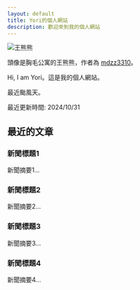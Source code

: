 ```yaml
---
layout: default
title: Yori的個人網站
description: 歡迎來到我的個人網站
---
```


<section id="about">
    <img src="{{ '/images/bear.png' | relative_url }}" alt="王熊熊" />
    <p>頭像是胸毛公寓的王熊熊，作者為 <a href="https://www.instagram.com/mdzz3310/" target="_blank">mdzz3310</a>。</p>
    <p>Hi, I am Yori。這是我的個人網站。</p>
    <p>最近颱風天。</p>
    <p>最近更新時間: 2024/10/31</p>
</section>

<section id="articles">
    <h2>最近的文章</h2>
    <div class="article-container">
        <div class="article-preview" onclick="window.open('https://example.com/news1', '_blank');">
            <h3>新聞標題1</h3>
            <p>新聞摘要1...</p>
        </div>
        <div class="article-preview" onclick="window.open('https://example.com/news2', '_blank');">
            <h3>新聞標題2</h3>
            <p>新聞摘要2...</p>
        </div>
        <div class="article-preview" onclick="window.open('https://example.com/news3', '_blank');">
            <h3>新聞標題3</h3>
            <p>新聞摘要3...</p>
        </div>
        <div class="article-preview" onclick="window.open('https://example.com/news4', '_blank');">
            <h3>新聞標題4</h3>
            <p>新聞摘要4...</p>
        </div>
    </div>
</section>
